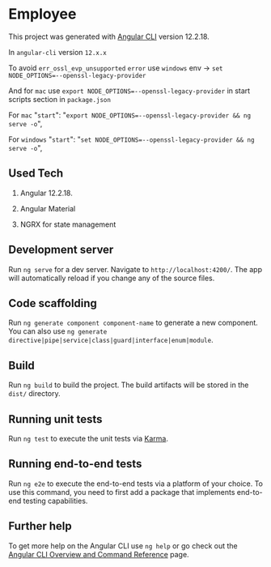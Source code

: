 # Employee
This project was generated with [Angular CLI](https://github.com/angular/angular-cli) version 12.2.18.

In `angular-cli` version `12.x.x`

To avoid `err_ossl_evp_unsupported` `error` use `windows` env -> `set NODE_OPTIONS=--openssl-legacy-provider`

And for `mac` use `export NODE_OPTIONS=--openssl-legacy-provider` in start scripts section in `package.json`

For `mac` "`start`": "`export NODE_OPTIONS=--openssl-legacy-provider && ng serve -o`",

For `windows` "`start`": "`set NODE_OPTIONS=--openssl-legacy-provider && ng serve -o`",

## Used Tech

1. Angular 12.2.18.

2. Angular Material

3. NGRX for state management


## Development server

Run `ng serve` for a dev server. Navigate to `http://localhost:4200/`. The app will automatically reload if you change any of the source files.

## Code scaffolding

Run `ng generate component component-name` to generate a new component. You can also use `ng generate directive|pipe|service|class|guard|interface|enum|module`.

## Build

Run `ng build` to build the project. The build artifacts will be stored in the `dist/` directory.

## Running unit tests

Run `ng test` to execute the unit tests via [Karma](https://karma-runner.github.io).

## Running end-to-end tests

Run `ng e2e` to execute the end-to-end tests via a platform of your choice. To use this command, you need to first add a package that implements end-to-end testing capabilities.

## Further help

To get more help on the Angular CLI use `ng help` or go check out the [Angular CLI Overview and Command Reference](https://angular.io/cli) page.
